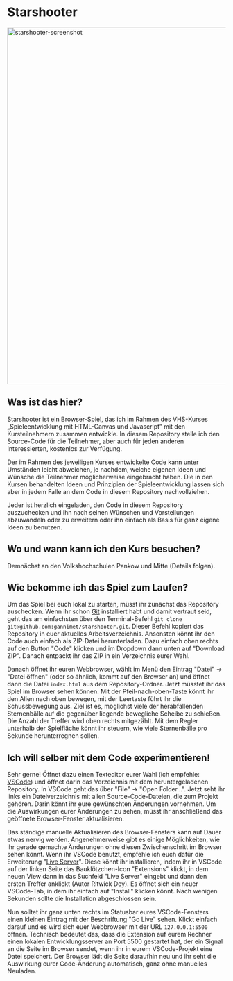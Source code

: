 # Starshooter

<img width="821" alt="starshooter-screenshot" src="https://github.com/user-attachments/assets/44ae9af4-ff6c-42fc-8c92-47cc9ba7eb7b">

## Was ist das hier?

Starshooter ist ein Browser-Spiel, das ich im Rahmen des VHS-Kurses „Spieleentwicklung mit HTML-Canvas und Javascript” mit den Kursteilnehmern zusammen entwickle. In diesem Repository stelle ich den Source-Code für die Teilnehmer, aber auch für jeden anderen Interessierten, kostenlos zur Verfügung.

Der im Rahmen des jeweiligen Kurses entwickelte Code kann unter Umständen leicht abweichen, je nachdem, welche eigenen Ideen und Wünsche die Teilnehmer möglicherweise eingebracht haben. Die in den Kursen behandelten Ideen und Prinzipien der Spieleentwicklung lassen sich aber in jedem Falle an dem Code in diesem Repository nachvollziehen.

Jeder ist herzlich eingeladen, den Code in diesem Repository auszuchecken und ihn nach seinen Wünschen und Vorstellungen abzuwandeln oder zu erweitern oder ihn einfach als Basis für ganz eigene Ideen zu benutzen.

## Wo und wann kann ich den Kurs besuchen?

Demnächst an den Volkshochschulen Pankow und Mitte (Details folgen).

## Wie bekomme ich das Spiel zum Laufen?

Um das Spiel bei euch lokal zu starten, müsst ihr zunächst das Repository auschecken. Wenn ihr schon [Git](https://git-scm.com/) installiert habt und damit vertraut seid, geht das am einfachsten über den Terminal-Befehl `git clone git@github.com:gannimet/starshooter.git`. Dieser Befehl kopiert das Repository in euer aktuelles Arbeitsverzeichnis. Ansonsten könnt ihr den Code auch einfach als ZIP-Datei herunterladen. Dazu einfach oben rechts auf den Button "Code" klicken und im Dropdown dann unten auf "Download ZIP". Danach entpackt ihr das ZIP in ein Verzeichnis eurer Wahl.

Danach öffnet ihr euren Webbrowser, wählt im Menü den Eintrag "Datei" -> "Datei öffnen" (oder so ähnlich, kommt auf den Browser an) und öffnet dann die Datei `index.html` aus dem Repository-Ordner. Jetzt müsstet ihr das Spiel im Browser sehen können. Mit der Pfeil-nach-oben-Taste könnt ihr den Alien nach oben bewegen, mit der Leertaste führt ihr die Schussbewegung aus. Ziel ist es, möglichst viele der herabfallenden Sternenbälle auf die gegenüber liegende bewegliche Scheibe zu schießen. Die Anzahl der Treffer wird oben rechts mitgezählt. Mit dem Regler unterhalb der Spielfläche könnt ihr steuern, wie viele Sternenbälle pro Sekunde herunterregnen sollen.

## Ich will selber mit dem Code experimentieren!

Sehr gerne! Öffnet dazu einen Texteditor eurer Wahl (ich empfehle: [VSCode](https://code.visualstudio.com/)) und öffnet darin das Verzeichnis mit dem heruntergeladenen Repository. In VSCode geht das über "File" -> "Open Folder…". Jetzt seht ihr links ein Dateiverzeichnis mit allen Source-Code-Dateien, die zum Projekt gehören. Darin könnt ihr eure gewünschten Änderungen vornehmen. Um die Auswirkungen eurer Änderungen zu sehen, müsst ihr anschließend das geöffnete Browser-Fenster aktualisieren.

Das ständige manuelle Aktualisieren des Browser-Fensters kann auf Dauer etwas nervig werden. Angenehmerweise gibt es einige Möglichkeiten, wie ihr gerade gemachte Änderungen ohne diesen Zwischenschritt im Browser sehen könnt. Wenn ihr VSCode benutzt, empfehle ich euch dafür die Erweiterung "[Live Server](https://marketplace.visualstudio.com/items?itemName=ritwickdey.LiveServer)". Diese könnt ihr installieren, indem ihr in VSCode auf der linken Seite das Bauklötzchen-Icon "Extensions" klickt, in dem neuen View dann in das Suchfeld "Live Server" eingebt und dann den ersten Treffer anklickt (Autor Ritwick Dey). Es öffnet sich ein neuer VSCode-Tab, in dem ihr einfach auf "Install" klicken könnt. Nach wenigen Sekunden sollte die Installation abgeschlossen sein.

Nun solltet ihr ganz unten rechts im Statusbar eures VSCode-Fensters einen kleinen Eintrag mit der Beschriftung "Go Live" sehen. Klickt einfach darauf und es wird sich euer Webbrowser mit der URL `127.0.0.1:5500` öffnen. Technisch bedeutet das, dass die Extension auf eurem Rechner einen lokalen Entwicklungsserver an Port 5500 gestartet hat, der ein Signal an die Seite im Browser sendet, wenn ihr in eurem VSCode-Projekt eine Datei speichert. Der Browser lädt die Seite daraufhin neu und ihr seht die Auswirkung eurer Code-Änderung automatisch, ganz ohne manuelles Neuladen.